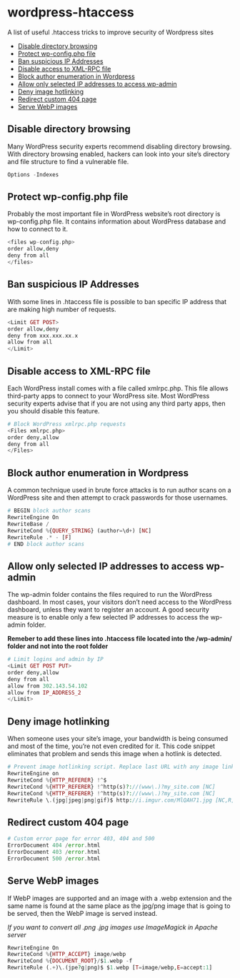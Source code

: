 # wordpress-htaccess
A list of useful .htaccess tricks to improve security of Wordpress sites


- [Disable directory browsing](#disable-directory-browsing)
- [Protect wp-config.php file](#protect-wp-config.php-file)
- [Ban suspicious IP Addresses](#ban-suspicious-ip-addresses)
- [Disable access to XML-RPC file](#disable-access-to-xml-rpc-file)
- [Block author enumeration in Wordpress](#block-author-enumeration-in-wordpress)
- [Allow only selected IP addresses to access wp-admin](#allow-only-selected-ip-addresses-to-access-wp-admin)
- [Deny image hotlinking](#deny-image-hotlinking)
- [Redirect custom 404 page](#redirect-custom-404-page)
- [Serve WebP images](#serve-webp-images)


## Disable directory browsing 
Many WordPress security experts recommend disabling directory browsing. With directory browsing enabled, hackers can look into your site’s directory and file structure to find a vulnerable file.

```php
Options -Indexes
```

## Protect wp-config.php file
Probably the most important file in WordPress website’s root directory is wp-config.php file. It contains information about WordPress database and how to connect to it. 

```php
<files wp-config.php>
order allow,deny
deny from all
</files>
```

## Ban suspicious IP Addresses 

With some lines in .htaccess file is possible to ban specific IP address that are making high number of requests.  

```php
<Limit GET POST>
order allow,deny
deny from xxx.xxx.xx.x
allow from all
</Limit>
```

## Disable access to XML-RPC file
Each WordPress install comes with a file called xmlrpc.php. This file allows third-party apps to connect to your WordPress site. Most WordPress security experts advise that if you are not using any third party apps, then you should disable this feature.
```php
# Block WordPress xmlrpc.php requests
<Files xmlrpc.php>
order deny,allow
deny from all
</Files>
```

## Block author enumeration in Wordpress
A common technique used in brute force attacks is to run author scans on a WordPress site and then attempt to crack passwords for those usernames.

```php
# BEGIN block author scans
RewriteEngine On
RewriteBase /
RewriteCond %{QUERY_STRING} (author=\d+) [NC]
RewriteRule .* - [F]
# END block author scans 
```

## Allow only selected IP addresses to access wp-admin
The wp-admin folder contains the files required to run the WordPress dashboard. In most cases, your visitors don’t need access to the WordPress dashboard, unless they want to register an account. A good security measure is to enable only a few selected IP addresses to access the wp-admin folder. 

**Remeber to add these lines into .htaccess file located into the /wp-admin/ folder and not into the root folder**

```php
# Limit logins and admin by IP
<Limit GET POST PUT>
order deny,allow
deny from all
allow from 302.143.54.102
allow from IP_ADDRESS_2
</Limit>
```

## Deny image hotlinking
When someone uses your site’s image, your bandwidth is being consumed and most of the time, you’re not even credited for it. This code snippet eliminates that problem and sends this image when a hotlink is detected.
```php
# Prevent image hotlinking script. Replace last URL with any image link you want.
RewriteEngine on
RewriteCond %{HTTP_REFERER} !^$
RewriteCond %{HTTP_REFERER} !^http(s)?://(www\.)?my_site.com [NC]
RewriteCond %{HTTP_REFERER} !^http(s)?://(www\.)?my_site.com [NC]
RewriteRule \.(jpg|jpeg|png|gif)$ http://i.imgur.com/MlQAH71.jpg [NC,R,L]
```

## Redirect custom 404 page
```php
# Custom error page for error 403, 404 and 500
ErrorDocument 404 /error.html
ErrorDocument 403 /error.html
ErrorDocument 500 /error.html
```

## Serve WebP images
If WebP images are supported and an image with a .webp extension and the same name is found at the same place as the jpg/png image that is going to be served, then the WebP image is served instead.

*If you want to convert all .png .jpg images use ImageMagick in Apache server*

```php
RewriteEngine On
RewriteCond %{HTTP_ACCEPT} image/webp
RewriteCond %{DOCUMENT_ROOT}/$1.webp -f
RewriteRule (.+)\.(jpe?g|png)$ $1.webp [T=image/webp,E=accept:1]
```
